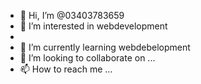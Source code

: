 - 👋 Hi, I’m @03403783659
- 👀 I’m interested in webdevelopment
- 
- 🌱 I’m currently learning webdebelopment
- 💞️ I’m looking to collaborate on ...
- 📫 How to reach me ...

<!---
03403783659/03403783659 is a ✨ special ✨ repository because its `README.md` (this file) appears on your GitHub profile.
You can click the Preview link to take a look at your changes.
--->
